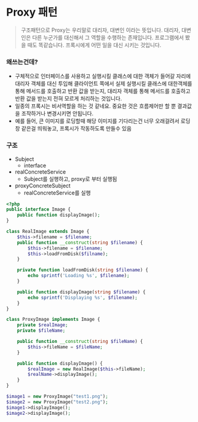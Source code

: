 # Proxy 패턴

> 구조패턴으로 Proxy는 우리말로 대리자, 대변인 이라는 뜻입니다. 대리자, 대변인은 다른 누군가를 대신해서 그 역할을 수행하는 존재입니다. 프로그램에서 봤을 때도 똑같습니다. 프록시에게 어떤 일을 대신 시키는 것입니다. 

### 왜쓰는건데?
- 구체적으로 인터페이스를 사용하고 실행시킬 클래스에 대한 객체가 들어갈 자리에 대리자 객체를 대신 투입해 클라이언트 쪽에서 실제 실행시킬 클래스에 대한객체를 통해 메서드를 호출하고 반환 값을 받는지, 대리자 객체를 통해 메서드를 호출하고 반환 값을 받는지 전혀 모르게 처리하는 것입니다. 
- 일종의 프록시는 비서역할을 하는 것 같네요. 중요한 것은 흐름제어만 할 뿐 결과값을 조작하거나 변경시키면 안됩니다.
- 예를 들어, 큰 이미지를 로딩할때 해당 이미지를 기다리는건 너무 오래걸려서 로딩창 같은걸 띄워놓고, 프록시가 작동하도록 만들수 있음

### 구조
- Subject
	- interface
- realConcreteService
	- Subject를 실행하고, proxy로 부터 실행됨
- proxyConcreteSubject
	- realConcreteService를 실행

```php
<?php
public interface Image {
    public function displayImage();
}

class RealImage extends Image {
	$this->filename = $filename;
	public function __construct(string $filename) {
		$this->filename = $filename;
		$this->loadFromDisk($filname);
	}

	private function loadFromDisk(string $filename) {
		echo sprintf('Loading %s', $filename);
	}

	public function displayImage(string $filename) {
		echo sprintf('Displaying %s', $filename);
	}
}

class ProxyImage implements Image {
	private $realImage;
    private $fileName;

    public function __construct(string $fileName) {
        $this->fileName = $fileName;
    }

    public function displayImage() {
        $realImage = new RealImage($this->fileName);
		$realName->displayImage();
    }
}

$image1 = new ProxyImage("test1.png");
$image2 = new ProxyImage("test2.png");
$image1->displayImage();
$image2->displayImage();